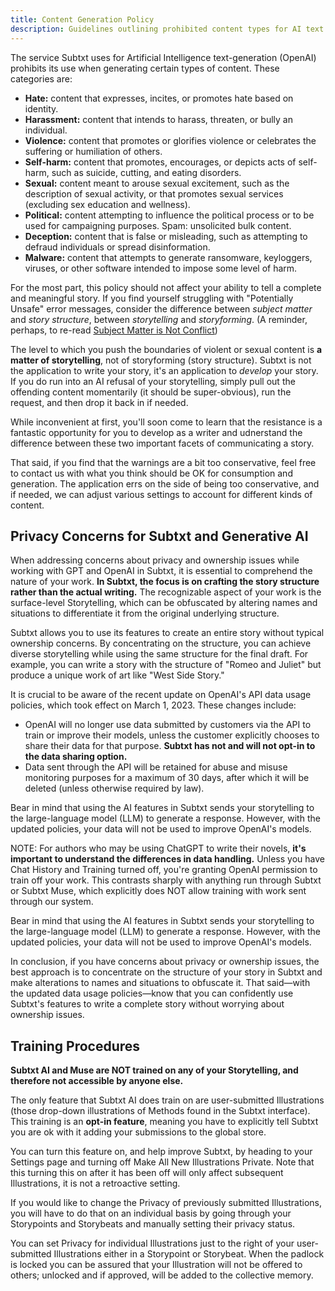 ```yaml
---
title: Content Generation Policy
description: Guidelines outlining prohibited content types for AI text generation in Subtxt
---
```


The service Subtxt uses for Artificial Intelligence text-generation (OpenAI) prohibits its use when generating certain types of content. These categories are:

- **Hate:** content that expresses, incites, or promotes hate based on identity.
- **Harassment:** content that intends to harass, threaten, or bully an individual.
- **Violence:** content that promotes or glorifies violence or celebrates the suffering or humiliation of others.
- **Self-harm:** content that promotes, encourages, or depicts acts of self-harm, such as suicide, cutting, and eating disorders.
- **Sexual:** content meant to arouse sexual excitement, such as the description of sexual activity, or that promotes sexual services (excluding sex education and wellness).
- **Political:** content attempting to influence the political process or to be used for campaigning purposes.
  Spam: unsolicited bulk content.
- **Deception:** content that is false or misleading, such as attempting to defraud individuals or spread disinformation.
- **Malware:** content that attempts to generate ransomware, keyloggers, viruses, or other software intended to impose some level of harm.

For the most part, this policy should not affect your ability to tell a complete and meaningful story. If you find yourself struggling with "Potentially Unsafe" error messages, consider the difference between _subject matter_ and _story structure_, between _storytelling_ and _storyforming_. (A reminder, perhaps, to re-read [Subject Matter is Not Conflict](/getting-started/key-concepts#subject-matter-is-not-conflict))

The level to which you push the boundaries of violent or sexual content is **a matter of storytelling**, not of storyforming (story structure). Subtxt is not the application to write your story, it's an application to _develop_ your story. If you do run into an AI refusal of your storytelling, simply pull out the offending content momentarily (it should be super-obvious), run the request, and then drop it back in if needed.

While inconvenient at first, you'll soon come to learn that the resistance is a fantastic opportunity for you to develop as a writer and udnerstand the difference between these two important facets of communicating a story.

That said, if you find that the warnings are a bit too conservative, feel free to contact us with what you think should be OK for consumption and generation. The application errs on the side of being too conservative, and if needed, we can adjust various settings to account for different kinds of content.

## Privacy Concerns for Subtxt and Generative AI

When addressing concerns about privacy and ownership issues while working with GPT and OpenAI in Subtxt, it is essential to comprehend the nature of your work. **In Subtxt, the focus is on crafting the story structure rather than the actual writing.** The recognizable aspect of your work is the surface-level Storytelling, which can be obfuscated by altering names and situations to differentiate it from the original underlying structure.

Subtxt allows you to use its features to create an entire story without typical ownership concerns. By concentrating on the structure, you can achieve diverse storytelling while using the same structure for the final draft. For example, you can write a story with the structure of "Romeo and Juliet" but produce a unique work of art like "West Side Story."

It is crucial to be aware of the recent update on OpenAI's API data usage policies, which took effect on March 1, 2023. These changes include:

- OpenAI will no longer use data submitted by customers via the API to train or improve their models, unless the customer explicitly chooses to share their data for that purpose. **Subtxt has not and will not opt-in to the data sharing option.**
- Data sent through the API will be retained for abuse and misuse monitoring purposes for a maximum of 30 days, after which it will be deleted (unless otherwise required by law).

Bear in mind that using the AI features in Subtxt sends your storytelling to the large-language model (LLM) to generate a response. However, with the updated policies, your data will not be used to improve OpenAI's models.

NOTE: For authors who may be using ChatGPT to write their novels, **it's important to understand the differences in data handling.** Unless you have Chat History and Training turned off, you're granting OpenAI permission to train off your work. This contrasts sharply with anything run through Subtxt or Subtxt Muse, which explicitly does NOT allow training with work sent through our system.

Bear in mind that using the AI features in Subtxt sends your storytelling to the large-language model (LLM) to generate a response. However, with the updated policies, your data will not be used to improve OpenAI's models.

In conclusion, if you have concerns about privacy or ownership issues, the best approach is to concentrate on the structure of your story in Subtxt and make alterations to names and situations to obfuscate it. That said—with the updated data usage policies—know that you can confidently use Subtxt's features to write a complete story without worrying about ownership issues.

## Training Procedures

**Subtxt AI and Muse are NOT trained on any of your Storytelling, and therefore not accessible by anyone else.**

The only feature that Subtxt AI does train on are user-submitted Illustrations (those drop-down illustrations of Methods found in the Subtxt interface). This training is an **opt-in feature**, meaning you have to explicitly tell Subtxt you are ok with it adding your submissions to the global store.

You can turn this feature on, and help improve Subtxt, by heading to your Settings page and turning off Make All New Illustrations Private. Note that this turning this on after it has been off will only affect subsequent Illustrations, it is not a retroactive setting.

If you would like to change the Privacy of previously submitted Illustrations, you will have to do that on an individual basis by going through your Storypoints and Storybeats and manually setting their privacy status.

You can set Privacy for individual Illustrations just to the right of your user-submitted Illustrations either in a Storypoint or Storybeat. When the padlock is locked you can be assured that your Illustration will not be offered to others; unlocked and if approved, will be added to the collective memory.